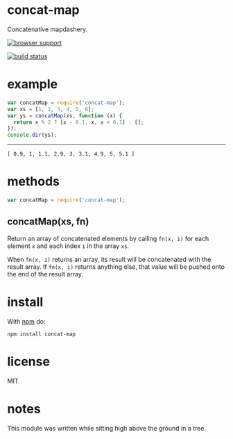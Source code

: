 # concat-map

Concatenative mapdashery.

[![browser support](http://ci.testling.com/substack/node-concat-map.png)](http://ci.testling.com/substack/node-concat-map)

[![build status](https://secure.travis-ci.org/substack/node-concat-map.png)](http://travis-ci.org/substack/node-concat-map)

# example

```js
var concatMap = require('concat-map');
var xs = [1, 2, 3, 4, 5, 6];
var ys = concatMap(xs, function (x) {
  return x % 2 ? [x - 0.1, x, x + 0.1] : [];
});
console.dir(ys);
```

---

```
[ 0.9, 1, 1.1, 2.9, 3, 3.1, 4.9, 5, 5.1 ]
```

# methods

```js
var concatMap = require('concat-map');
```

## concatMap(xs, fn)

Return an array of concatenated elements by calling `fn(x, i)` for each element
`x` and each index `i` in the array `xs`.

When `fn(x, i)` returns an array, its result will be concatenated with the
result array. If `fn(x, i)` returns anything else, that value will be pushed
onto the end of the result array.

# install

With [npm](http://npmjs.org) do:

```
npm install concat-map
```

# license

MIT

# notes

This module was written while sitting high above the ground in a tree.
